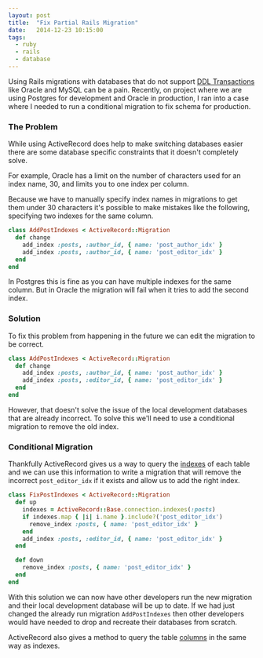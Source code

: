 ```yaml
---
layout: post
title:  "Fix Partial Rails Migration"
date:   2014-12-23 10:15:00
tags:
  - ruby
  - rails
  - database
---
```


Using Rails migrations with databases that do not support [DDL Transactions](http://www.sql-workbench.net/dbms_comparison.html) like Oracle and MySQL can be a pain.  Recently, on project where we are using Postgres for development and Oracle in production, I ran into a case where I needed to run a conditional migration to fix schema for production.

### The Problem

While using ActiveRecord does help to make switching databases easier there are some database specific constraints that it doesn't completely solve.

For example, Oracle has a limit on the number of characters used for an index name, 30, and limits you to one index per column.

Because we have to manually specify index names in migrations to get them under 30 characters it's possible to make mistakes like the following, specifying two indexes for the same column.

```ruby
class AddPostIndexes < ActiveRecord::Migration
  def change
    add_index :posts, :author_id, { name: 'post_author_idx' }
    add_index :posts, :author_id, { name: 'post_editor_idx' }
  end
end
```

In Postgres this is fine as you can have multiple indexes for the same column.  But in Oracle the migration will fail when it tries  to add the second index.

### Solution

To fix this problem from happening in the future we can edit the migration to be correct.

```ruby
class AddPostIndexes < ActiveRecord::Migration
  def change
    add_index :posts, :author_id, { name: 'post_author_idx' }
    add_index :posts, :editor_id, { name: 'post_editor_idx' }
  end
end
```

However, that doesn't solve the issue of the local development databases that are already incorrect.  To solve this we'll need to use a conditional migration to remove the old index.

### Conditional Migration

Thankfully ActiveRecord gives us a way to query the [indexes](http://api.rubyonrails.org/classes/ActiveRecord/ConnectionAdapters/PostgreSQL/SchemaStatements.html#method-i-indexes) of each table and we can use this information to write a migration that will remove the incorrect `post_editor_idx` if it exists and allow us to add the right index.

```ruby
class FixPostIndexes < ActiveRecord::Migration
  def up
    indexes = ActiveRecord::Base.connection.indexes(:posts)
    if indexes.map { |i| i.name }.include?('post_editor_idx')
      remove_index :posts, { name: 'post_editor_idx' }
    end
    add_index :posts, :editor_id, { name: 'post_editor_idx' }
  end

  def down
    remove_index :posts, { name: 'post_editor_idx' }
  end
end
```

With this solution we can now have other developers run the new migration and their local development database will be up to date.  If we had just changed the already run migration `AddPostIndexes` then other developers would have needed to drop and recreate their databases from scratch.

ActiveRecord also gives a method to query the table [columns](http://api.rubyonrails.org/classes/ActiveRecord/ConnectionAdapters/PostgreSQL/SchemaStatements.html#method-i-columns) in the same way as indexes.
